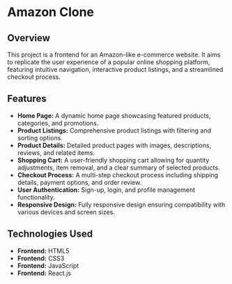 <h1>Amazon Clone</h1>
    
 <h2>Overview</h2>
    <p>This project is a frontend for an Amazon-like e-commerce website. It aims to replicate the user experience of a popular online shopping platform, featuring intuitive navigation, interactive product listings, and a streamlined checkout process.</p>
    
<h2>Features</h2>
   <ul>
        <li><strong>Home Page:</strong> A dynamic home page showcasing featured products, categories, and promotions.</li>
        <li><strong>Product Listings:</strong> Comprehensive product listings with filtering and sorting options.</li>
        <li><strong>Product Details:</strong> Detailed product pages with images, descriptions, reviews, and related items.</li>
        <li><strong>Shopping Cart:</strong> A user-friendly shopping cart allowing for quantity adjustments, item removal, and a clear summary of selected products.</li>
        <li><strong>Checkout Process:</strong> A multi-step checkout process including shipping details, payment options, and order review.</li>
        <li><strong>User Authentication:</strong> Sign-up, login, and profile management functionality.</li>
        <li><strong>Responsive Design:</strong> Fully responsive design ensuring compatibility with various devices and screen sizes.</li>
  </ul>
    
<h2>Technologies Used</h2>
    <ul>
        <li><strong>Frontend:</strong> HTML5</li>
        <li><strong>Frontend:</strong> CSS3</li>
        <li><strong>Frontend:</strong> JavaScript</li>
        <li><strong>Frontend:</strong> React.js</li>
    </ul>  

